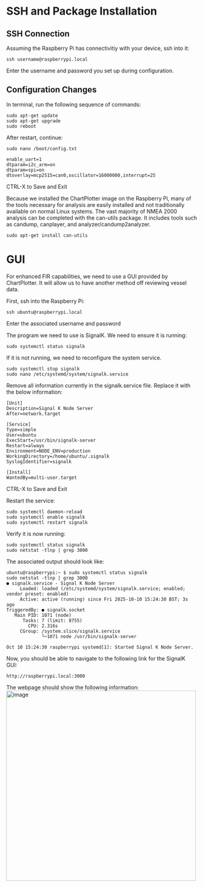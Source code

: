# SSH and Package Installation
## SSH Connection
Assuming the Raspberry Pi has connectivitiy with your device, ssh into it:
```
ssh username@raspberrypi.local
```
Enter the username and password you set up during configuration.

## Configuration Changes
In terminal, run the following sequence of commands:
```
sudo apt-get update
sudo apt-get upgrade
sudo reboot
```
After restart, continue:
```
sudo nano /boot/config.txt

enable_uart=1
dtparam=i2c_arm=on
dtparam=spi=on
dtoverlay=mcp2515=can0,oscillator=16000000,interrupt=25
```
CTRL-X to Save and Exit

Because we installed the ChartPlotter image on the Raspberry Pi, many of the tools necessary for analysis are easily installed and not traditionally available on normal Linux systems. The vast majority of NMEA 2000 analysis can be completed with the can-utils package. It includes tools such as candump, canplayer, and analyzer/candump2analyzer.
```
sudo apt-get install can-utils
```

# GUI
For enhanced FIR capabilities, we need to use a GUI provided by ChartPlotter. It will allow us to have another method off reviewing vessel data.

First, ssh into the Raspberry Pi:
```
ssh ubuntu@raspberrypi.local
```
Enter the associated username and password

The program we need to use is SignalK. We need to ensure it is running:
```
sudo systemctl status signalk
```
If it is not running, we need to reconfigure the system service.
```
sudo systemctl stop signalk
sudo nano /etc/systemd/system/signalk.service
```
Remove all information currently in the signalk.service file. Replace it with the below information:
```
[Unit]
Description=Signal K Node Server
After=network.target

[Service]
Type=simple
User=ubuntu
ExecStart=/usr/bin/signalk-server
Restart=always
Environment=NODE_ENV=production
WorkingDirectory=/home/ubuntu/.signalk
SyslogIdentifier=signalk

[Install]
WantedBy=multi-user.target
```
CTRL-X to Save and Exit

Restart the service:
```
sudo systemctl daemon-reload
sudo systemctl enable signalk
sudo systemctl restart signalk
```

Verify it is now running:
```
sudo systemctl status signalk
sudo netstat -tlnp | grep 3000
```
The associated output should look like:
```
ubuntu@raspberrypi:~ $ sudo systemctl status signalk
sudo netstat -tlnp | grep 3000
● signalk.service - Signal K Node Server
     Loaded: loaded (/etc/systemd/system/signalk.service; enabled; vendor preset: enabled)
     Active: active (running) since Fri 2025-10-10 15:24:30 BST; 3s ago
TriggeredBy: ● signalk.socket
   Main PID: 1071 (node)
      Tasks: 7 (limit: 8755)
        CPU: 2.316s
     CGroup: /system.slice/signalk.service
             └─1071 node /usr/bin/signalk-server

Oct 10 15:24:30 raspberrypi systemd[1]: Started Signal K Node Server.
```

Now, you should be able to navigate to the following link for the SignalK GUI:
```
http://raspberrypi.local:3000
```

The webpage should show the following information:
<img width="500" alt="image" src="https://github.com/user-attachments/assets/4a9adec1-8460-4c73-90e9-b5fb6725e5f4" />
